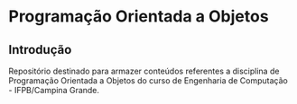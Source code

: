 # Programação Orientada a Objetos 

## Introdução
Repositório destinado para armazer conteúdos referentes a disciplina de Programação Orientada a Objetos do curso de Engenharia de Computação - IFPB/Campina Grande.

